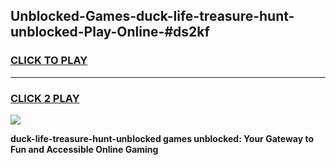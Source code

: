
## Unblocked-Games-duck-life-treasure-hunt-unblocked-Play-Online-#ds2kf
<h3>
<a href="https://premium.freeplayer.one?title=duck-life-treasure-hunt-unblocked&ref=24F">CLICK TO PLAY</a></h3>
<hr>

<h3>
<a href="https://premium.freeplayer.one?title=duck-life-treasure-hunt-unblocked&ref=24F">CLICK 2 PLAY</a>
  
</h3>

<a href="https://premium.freeplayer.one?title=duck-life-treasure-hunt-unblocked&ref=24F/"><img src="https://clearcache.store/games.png"></a>


**duck-life-treasure-hunt-unblocked games unblocked: Your Gateway to Fun and Accessible Online Gaming**
